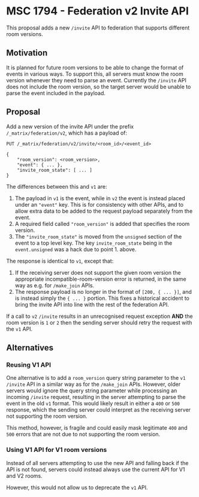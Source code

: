 # MSC 1794 - Federation v2 Invite API

This proposal adds a new `/invite` API to federation that supports different
room versions.

## Motivation

It is planned for future room versions to be able to change the format of events
in various ways. To support this, all servers must know the room version
whenever they need to parse an event.  Currently the `/invite` API does not
include the room version, so the target server would be unable to parse the event included in the payload.

## Proposal

Add a new version of the invite API under the prefix `/_matrix/federation/v2`,
which has a payload of:

```
PUT /_matrix/federation/v2/invite/<room_id>/<event_id>

{
    "room_version": <room_version>,
    "event": { ... },
    "invite_room_state": [ ... ]
}
```

The differences between this and `v1` are:

1. The payload in `v1` is the event, while in `v2` the event is instead placed
   under an `"event"` key. This is for consistency with other APIs, and to allow
   extra data to be added to the request payload separately from the event.
2. A required field called `"room_version"` is added that specifies the room
   version.
3. The `"invite_room_state"` is moved from the `unsigned` section of the event
   to a top level key. The key `invite_room_state` being in the `event.unsigned`
   was a hack due to point 1. above.


The response is identical to `v1`, except that:

1. If the receiving server does not support the given room version the
   appropriate incompatible-room-version error is returned, in the same way
   as e.g. for `/make_join` APIs.
2. The response payload is no longer in the format of `[200, { ... }]`, and is
   instead simply the `{ ... }` portion. This fixes a historical accident to
   bring the invite API into line with the rest of the federation API.


If a call to `v2` `/invite` results in an unrecognised request exception **AND**
the room version is `1` or `2` then the sending server should retry the request
with the `v1` API.


## Alternatives


### Reusing V1 API

One alternative is to add a `room_version` query string parameter to the `v1`
`/invite` API in a similar way as for the `/make_join` APIs. However, older
servers would ignore the query string parameter while processing an incoming
`/invite` request, resulting in the server attempting to parse the event in the
old `v1` format. This would likely result in either a `400` or `500` response,
which the sending server could interpret as the receiving server not supporting
the room version.

This method, however, is fragile and could easily mask legitimate `400` and
`500` errors that are not due to not supporting the room version.


### Using V1 API for V1 room versions

Instead of all servers attempting to use the new API and falling back if the API
is not found, servers could instead always use the current API for V1 and V2
rooms.

However, this would not allow us to deprecate the `v1` API.

